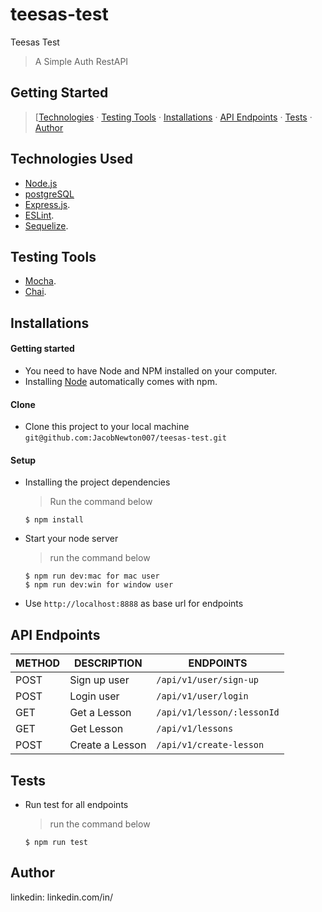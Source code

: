 # teesas-test

Teesas Test 


> A Simple Auth RestAPI

## Getting Started

> [[Technologies](#technologies-used) &middot; [Testing Tools](#testing-tools) &middot; [Installations](#installations) &middot; [API Endpoints](#api-endpoints) &middot; [Tests](#tests) &middot; [Author](#author)


## Technologies Used

[node]: (https://nodejs.org)

- [Node.js](node)
- [postgreSQL](node)
- [Express.js](https://expressjs.com).
- [ESLint](https://eslint.org/).
- [Sequelize](https://www.npmjs.com/package/sequelize).

## Testing Tools

- [Mocha](https://mochajs.org/).
- [Chai](https://chaijs.com).

## Installations

#### Getting started

- You need to have Node and NPM installed on your computer.
- Installing [Node](node) automatically comes with npm.

#### Clone

- Clone this project to your local machine `git@github.com:JacobNewton007/teesas-test.git`

#### Setup

- Installing the project dependencies
  > Run the command below
  ```shell
  $ npm install
  ```
- Start your node server
  > run the command below
  ```shell
  $ npm run dev:mac for mac user
  $ npm run dev:win for window user
  ```
- Use `http://localhost:8888` as base url for endpoints

## API Endpoints

| METHOD | DESCRIPTION                             | ENDPOINTS                 |
| ------ | --------------------------------------- | ------------------------- |
| POST   | Sign up user                            | `/api/v1/user/sign-up`    |
| POST   | Login user                              | `/api/v1/user/login`      |
| GET    | Get a Lesson                            | `/api/v1/lesson/:lessonId`|
| GET    | Get Lesson                              | `/api/v1/lessons`         |
| POST   | Create a Lesson                         | `/api/v1/create-lesson`    |


## Tests

- Run test for all endpoints
  > run the command below
  ```shell
  $ npm run test
  ```


## Author

   linkedin: linkedin.com/in/

